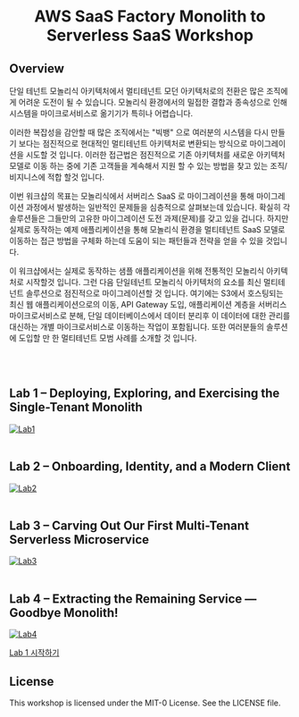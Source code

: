 # <p align="center">AWS SaaS Factory Monolith to Serverless SaaS Workshop</p>

## Overview

단일 테넌트 모놀리식 아키텍처에서 멀티테넌트 모던 아키텍처로의 전환은 많은 조직에게 어려운 도전이 될 수 있습니다. 모놀리식 환경에서의 밀접한 결합과 종속성으로 인해 시스템을 마이크로서비스로 옮기기가 특히나 어렵습니다.

이러한 복잡성을 감안할 때 많은 조직에서는 "빅뱅" 으로 여러분의 시스템을 다시 만들기 보다는 점진적으로 현대적인 멀티테넌트 아키텍처로 변환되는 방식으로 마이그레이션을 시도할 것 입니다.
이러한 접근법은 점진적으로 기존 아키텍처를 새로운 아키텍처 모델로 이동 하는 중에 기존 고객들을 계속해서 지원 할 수 있는 방법을 찾고 있는 조직/비지니스에 적합 할것 입니다.

이번 워크샵의 목표는 모놀리식에서 서버리스 SaaS 로 마이그레이션을 통해 마이그레이션 과정에서 발생하는 일반적인 문제들을 심층적으로 살펴보는데 있습니다. 확실히 각 솔루션들은 그들만의 고유한 마이그레이션 도전 과제(문제)를 갖고 있을 겁니다. 하지만 실제로 동작하는 예제 애플리케이션을 통해 모놀리식 환경을 멀티테넌트 SaaS 모델로 이동하는 접근 방법을 구체화 하는데 도움이 되는 패턴들과 전략을 얻을 수 있을 것입니다.

이 워크샵에서는 실제로 동작하는 샘플 애플리케이션을 위해 전통적인 모놀리식 아키텍처로 시작할것 입니다. 그런 다음 단일테넌트 모놀리식 아키텍처의 요소를 최신 멀티테넌트 솔루션으로 점진적으로 마이그레이션할 것 입니다. 여기에는 S3에서 호스팅되는 최신 웹 애플리케이션으로의 이동, API Gateway 도입, 애플리케이션 계층을 서버리스 마이크로서비스로 분해, 단일 데이터베이스에서 데이터 분리후 이 데이터에 대한 관리를 대신하는 개별 마이크로서비스로 이동하는 작업이 포함됩니다. 또한 여러분들의 솔루션에 도입할 만 한 멀티테넌트 모범 사례를 소개할 것 입니다.

<br></br>

## Lab 1 – Deploying, Exploring, and Exercising the Single-Tenant Monolith

[![Lab1](images/lab1.png)](./lab1/README.md "Lab 1")
<br></br>

## Lab 2 – Onboarding, Identity, and a Modern Client

[![Lab2](images/lab2.png)](./lab2/README.md "Lab 2")
<br></br>

## Lab 3 – Carving Out Our First Multi-Tenant Serverless Microservice

[![Lab3](images/lab3.png)](./lab3/README.md "Lab 3")
<br></br>

## Lab 4 – Extracting the Remaining Service — Goodbye Monolith!

[![Lab4](images/lab4.png)](./lab4/README.md "Lab 4")

[Lab 1 시작하기](./lab1/README.md)

## License

This workshop is licensed under the MIT-0 License. See the LICENSE file.
